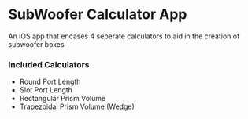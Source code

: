 # SubWoofer Calculator App

An iOS app that encases 4 seperate calculators to aid in the creation of subwoofer boxes <br />

### Included Calculators

- Round Port Length
- Slot Port Length
- Rectangular Prism Volume
- Trapezoidal Prism Volume (Wedge)
